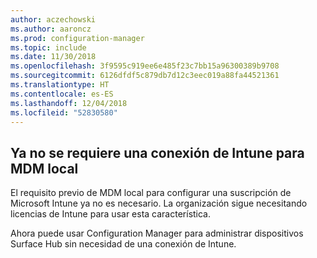 ```yaml
---
author: aczechowski
ms.author: aaroncz
ms.prod: configuration-manager
ms.topic: include
ms.date: 11/30/2018
ms.openlocfilehash: 3f9595c919ee6e485f23c7bb15a96300389b9708
ms.sourcegitcommit: 6126dfdf5c879db7d12c3eec019a88fa44521361
ms.translationtype: HT
ms.contentlocale: es-ES
ms.lasthandoff: 12/04/2018
ms.locfileid: "52830580"
---
```

## <a name="bkmk_opmdm"></a> Ya no se requiere una conexión de Intune para MDM local
<!--1359124--> El requisito previo de MDM local para configurar una suscripción de Microsoft Intune ya no es necesario. La organización sigue necesitando licencias de Intune para usar esta característica. 

Ahora puede usar Configuration Manager para administrar dispositivos Surface Hub sin necesidad de una conexión de Intune. 

